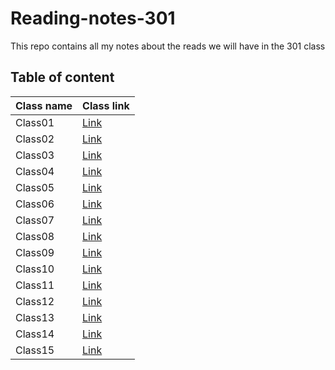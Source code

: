 # Reading-notes-301

This repo contains all my notes about the reads we will have in the 301 class

## Table of content

Class name | Class link
------------ | -------------
Class01 | [Link](https://obiorbitalstar.github.io/Reading-notes-301/Class01)
Class02 | [Link](https://obiorbitalstar.github.io/Reading-notes-301/Class02)
Class03 | [Link](https://obiorbitalstar.github.io/Reading-notes-301/Class03)
Class04 | [Link](https://obiorbitalstar.github.io/Reading-notes-301/Class04)
Class05 | [Link]()
Class06 | [Link]()
Class07 | [Link]()
Class08 | [Link]()
Class09 | [Link]()
Class10 | [Link]()
Class11 | [Link]()
Class12 | [Link]()
Class13 | [Link]()
Class14 | [Link]()
Class15 | [Link]()
